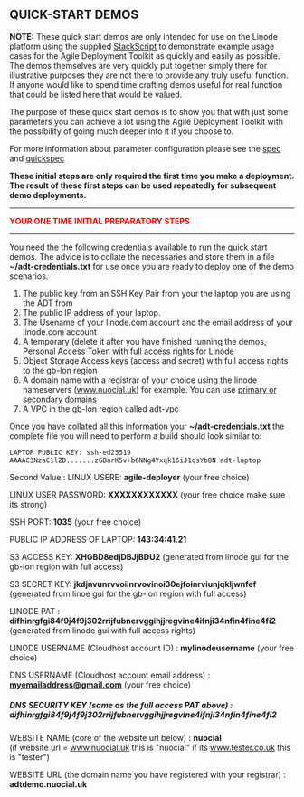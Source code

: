 ## QUICK-START DEMOS  

**NOTE:** These quick start demos are only intended for use on the Linode platform using the supplied [StackScript](https://cloud.linode.com/stackscripts/635271) to demonstrate example usage cases for the Agile Deployment Toolkit as quickly and easily as possible.  The demos themselves are very quickly put together simply there for illustrative purposes they are not there to provide any truly useful function. If anyone would like to spend time crafting demos useful for real function that could be listed here that would be valued. 

The purpose of these quick start demos is to show you that with just some parameters you can achieve a lot using the Agile Deployment Toolkit with the possibility of going much deeper into it if you choose to.

For more information about parameter configuration please see the [spec](https://github.com/wintersys-projects/adt-build-machine-scripts/blob/main/templatedconfigurations/specification.md) and [quickspec](https://github.com/wintersys-projects/adt-build-machine-scripts/blob/main/templatedconfigurations/quick_specification.dat)

**These initial steps are only required the first time you make a deployment. The result of these first steps can be used repeatedly for subsequent demo deployments.** 

--------------------------
<span style="color:red">**YOUR ONE TIME INITIAL PREPARATORY STEPS**</span>

--------------------------

You need the the following credentials available to run the quick start demos. The advice is to collate the necessaries and store them in a file **~/adt-credentials.txt** for use once you are ready to deploy one of the demo scenarios. 

1. The public key from an SSH Key Pair from your the laptop you are using the ADT from
3. The public IP address of your laptop. 
4. The Usename of your linode.com account and the email address of your linode.com account
5. A temporary (delete it after you have finished running the demos, Personal Access Token with full access rights for Linode
6. Object Storage Access keys (access and secret) with full access rights to the gb-lon region
7. A domain name with a registrar of your choice using the linode nameservers (www.nuocial.uk) for example. You can use [primary or secondary domains](https://techdocs.akamai.com/cloud-computing/docs/create-a-domain)
8. A VPC in the gb-lon region called adt-vpc

Once you have collated all this information your **~/adt-credentials.txt** the complete file you will need to perform a build should look similar to:

    LAPTOP PUBLIC KEY: ssh-ed25519 AAAAC3NzaC1lZD.......zGBarK5v+b6NNg4Yxqk16iJ1qsYb8N adt-laptop  
Second Value
: LINUX USERE: **agile-deployer**  (your free choice)  

LINUX USER PASSWORD: **XXXXXXXXXXXX** (your free choice make sure its strong)  

SSH PORT: **1035** (your free choice)  

PUBLIC IP ADDRESS OF LAPTOP: **143:34:41.21**

S3 ACCESS KEY:  **XHGBD8edjDBJjBDU2** (generated from linode gui for the gb-lon region with full access)  

S3 SECRET KEY:  **jkdjnvunrvvoiinrvovinoi30ejfoinrviunjqkljwnfef** (generated from linoe gui for the gb-lon region with full access)  

LINODE PAT : **difhinrgfgi84f9j4f9j302rrijfubnervggihjjregvine4ifnji34nfin4fine4fi2** (generated from linode gui with full access rights)  

LINODE USERNAME (Cloudhost account ID) : **mylinodeusername** (your free choice)  

DNS USERNAME (Cloudhost account email address) : **myemailaddress@gmail.com** (your free choice)  

##### DNS SECURITY KEY (same as the full access PAT above) : **difhinrgfgi84f9j4f9j302rrijfubnervggihjjregvine4ifnji34nfin4fine4fi2**  

WEBSITE NAME (core of the website url below) : **nuocial**   
(if website url = www.nuocial.uk this is "nuocial" if its www.tester.co.uk this is "tester")  

WEBSITE URL (the domain name you have registered with your registrar) : **adtdemo.nuocial.uk**  

